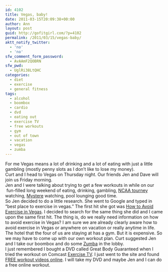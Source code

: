 ```yaml
---
id: 4102
title: Vegas, baby!
date: 2011-03-15T20:09:38+00:00
author: Ann
layout: post
guid: http://gofitgirl.com/?p=4102
permalink: /2011/03/15/vegas-baby/
aktt_notify_twitter:
  - 'no'
  - 'no'
sfw_comment_form_password:
  - AvAAmF2QOBRN
sfw_pwd:
  - UglRi38LtQHC
categories:
  - diet
  - exercise
  - general fitness
tags:
  - alcohol
  - boombox
  - cardio
  - dvd
  - eating out
  - exercise TV
  - free workouts
  - gym
  - out of town
  - vacation
  - vegas
  - zumba
---
```

For me Vegas means a lot of drinking and a lot of eating with just a little gambling (mostly penny slots as I don&#8217;t like to lose my money).  
Curt and I head to Vegas on Thursday night. Our friends Jen and Dave will join us Friday morning.  
Jen and I were talking about trying to get a few workouts in while on our  fun-filled long weekend of eating, drinking, gambling, [NCAA tourney](http://www.ncaa.com/sports/basketball-men/d1) watching, [Mystere](http://www.treasureisland.com/shows/mystere_by_cirque_du_soleil.aspx) watching, pool lounging good time.  
So Jen decided to do a little research. She went to Google and typed in &#8220;best place to exercise in vegas.&#8221; The first hit she got was [How to Avoid Exercise in Vegas](http://www.vegaschatter.com/story/2010/4/1/17447/52651/vegas-travel/How_To_Avoid_Exercise_in_Vegas). I decided to search for the same thing she did and I came upon the same first hit. The thing is, do we really need information on how to avoid exercise in Vegas? I am sure we are already clearly aware how to avoid exercise in Vegas or anywhere on vacation or really anytime in life.  
The hotel that the four of us are staying at has a gym. But it is expensive. So we may have to come up with our own workout plan. Curt suggested Jen and I take our boombox and do some [Zumba](http://www.zumba.com/us/) in the lobby.  
I just remembered I bought a DVD called Great Body Guaranteed when I tried the workout on Comcast [Exercise TV](http://www.exercisetv.tv/). I just went to the site and found [FREE workout videos online](http://www.exercisetv.tv/workout-videos/). I will take my DVD and maybe Jen and I can do a free online workout.